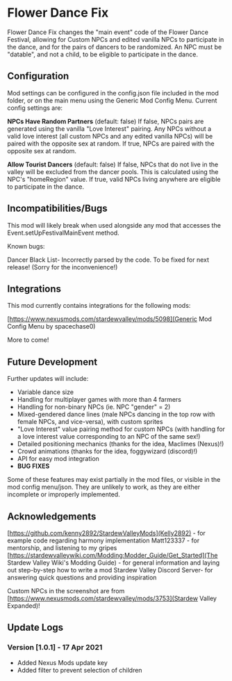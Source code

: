 # Flower Dance Fix

Flower Dance Fix changes the "main event" code of the Flower Dance Festival, allowing for Custom NPCs and edited vanilla NPCs to participate in the dance, and for the pairs of dancers to be randomized. An NPC must be "datable", and not a child, to be eligible to participate in the dance.

## Configuration
Mod settings can be configured in the config.json file included in the mod folder, or on the main menu using the Generic Mod Config Menu. Current config settings are:

**NPCs Have Random Partners** (default: false)
If false, NPCs pairs are generated using the vanilla "Love Interest" pairing. Any NPCs without a valid love interest (all custom NPCs and any edited vanilla NPCs) will be paired with the opposite sex at random.
If true, NPCs are paired with the opposite sex at random.

**Allow Tourist Dancers** (default: false)
If false, NPCs that do not live in the valley will be excluded from the dancer pools. This is calculated using the NPC's "homeRegion" value.
If true, valid NPCs living anywhere are eligible to participate in the dance.

## Incompatibilities/Bugs

This mod will likely break when used alongside any mod that accesses the Event.setUpFestivalMainEvent method.

Known bugs:

Dancer Black List- Incorrectly parsed by the code. To be fixed for next release! (Sorry for the inconvenience!)

## Integrations

This mod currently contains integrations for the following mods:

[https://www.nexusmods.com/stardewvalley/mods/5098](Generic Mod Config Menu by spacechase0)

More to come!

## Future Development

Further updates will include:
* Variable dance size
* Handling for multiplayer games with more than 4 farmers
* Handling for non-binary NPCs (ie. NPC "gender" = 2)
* Mixed-gendered dance lines (male NPCs dancing in the top row with female NPCs, and vice-versa), with custom sprites
* "Love Interest" value pairing method for custom NPCs (with handling for a love interest value corresponding to an NPC of the same sex!)
* Detailed positioning mechanics (thanks for the idea, Maclimes (Nexus)!)
* Crowd animations (thanks for the idea, foggywizard (discord)!)
* API for easy mod integration
* **BUG FIXES**

Some of these features may exist partially in the mod files, or visible in the mod config menu/json. They are unlikely to work, as they are either incomplete or improperly implemented.

## Acknowledgements

[https://github.com/kenny2892/StardewValleyMods](Kelly2892) - for example code regarding harmony implementation
Matt123337 - for mentorship, and listening to my gripes
[https://stardewvalleywiki.com/Modding:Modder_Guide/Get_Started](The Stardew Valley Wiki's Modding Guide) - for general information and laying out step-by-step how to write a mod
Stardew Valley Discord Server- for answering quick questions and providing inspiration

Custom NPCs in the screenshot are from [https://www.nexusmods.com/stardewvalley/mods/3753](Stardew Valley Expanded)!

## Update Logs

### Version [1.0.1] - 17 Apr 2021
* Added Nexus Mods update key
* Added filter to prevent selection of children
